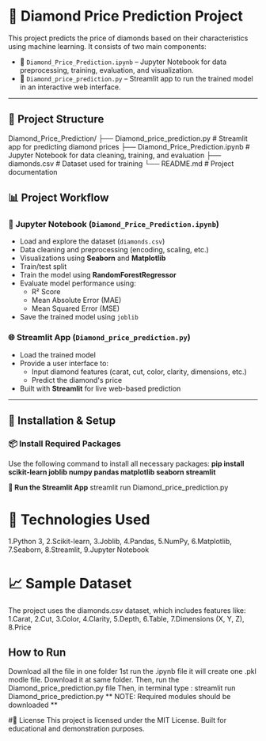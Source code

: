 # 💎 Diamond Price Prediction Project

This project predicts the price of diamonds based on their characteristics using machine learning. It consists of two main components:

- 📘 `Diamond_Price_Prediction.ipynb` – Jupyter Notebook for data preprocessing, training, evaluation, and visualization.
- 🚀 `Diamond_price_prediction.py` – Streamlit app to run the trained model in an interactive web interface.

---

## 📁 Project Structure
Diamond_Price_Prediction/
├── Diamond_price_prediction.py # Streamlit app for predicting diamond prices
├── Diamond_Price_Prediction.ipynb # Jupyter Notebook for data cleaning, training, and evaluation
├── diamonds.csv # Dataset used for training
└── README.md # Project documentation

## 📊 Project Workflow

### 🔬 Jupyter Notebook (`Diamond_Price_Prediction.ipynb`)
- Load and explore the dataset (`diamonds.csv`)
- Data cleaning and preprocessing (encoding, scaling, etc.)
- Visualizations using **Seaborn** and **Matplotlib**
- Train/test split
- Train the model using **RandomForestRegressor**
- Evaluate model performance using:
  - R² Score
  - Mean Absolute Error (MAE)
  - Mean Squared Error (MSE)
- Save the trained model using `joblib`

### 🌐 Streamlit App (`Diamond_price_prediction.py`)
- Load the trained model
- Provide a user interface to:
  - Input diamond features (carat, cut, color, clarity, dimensions, etc.)
  - Predict the diamond's price
- Built with **Streamlit** for live web-based prediction

---

## 🧰 Installation & Setup

### 📦 Install Required Packages

Use the following command to install all necessary packages:
**pip install scikit-learn joblib numpy pandas matplotlib seaborn streamlit**

**🚀 Run the Streamlit App**
streamlit run Diamond_price_prediction.py

# 🧠 Technologies Used
1.Python 3,
2.Scikit-learn,
3.Joblib,
4.Pandas,
5.NumPy,
6.Matplotlib,
7.Seaborn,
8.Streamlit,
9.Jupyter Notebook

# 📈 Sample Dataset
The project uses the diamonds.csv dataset, which includes features like:
1.Carat,
2.Cut,
3.Color,
4.Clarity,
5.Depth,
6.Table,
7.Dimensions (X, Y, Z),
8.Price

## How to Run
Download all the file in one folder
1st run the .ipynb file it will create one .pkl modle file. Download it at same folder.
Then, run the Diamond_price_prediction.py file 
Then, in terminal type : streamlit run Diamond_price_prediction.py
** NOTE: Required modules should be downloaded **

#📜 License
This project is licensed under the MIT License.
Built for educational and demonstration purposes.
